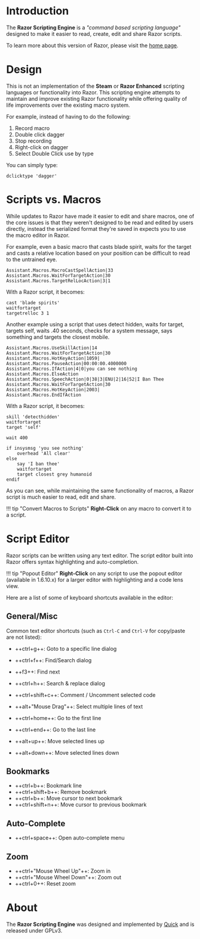 # Introduction

The **Razor Scripting Engine** is a _"command based scripting language"_ designed to make it easier to read, create, edit and share Razor scripts.

To learn more about this version of Razor, please visit the [home page](http://www.razorce.com).

# Design

This is not an implementation of the **Steam** or **Razor Enhanced** scripting languages or functionality into Razor. This scripting engine attempts to maintain and improve existing Razor functionality while offering quality of life improvements over the existing macro system.

For example, instead of having to do the following:

1. Record macro
2. Double click dagger
3. Stop recording
4. Right-click on dagger
5. Select Double Click use by type

You can simply type:

```vim
dclicktype 'dagger'
```

# Scripts vs. Macros

While updates to Razor have made it easier to edit and share macros, one of the core issues is that they weren't designed to be read and edited by users directly, instead the serialized format they're saved in expects you to use the macro editor in Razor.

For example, even a basic macro that casts blade spirit, waits for the target and casts a relative location based on your position can be difficult to read to the untrained eye.

```vim
Assistant.Macros.MacroCastSpellAction|33
Assistant.Macros.WaitForTargetAction|30
Assistant.Macros.TargetRelLocAction|3|1
```

With a Razor script, it becomes:

```vim
cast 'blade spirits'
waitfortarget
targetrelloc 3 1
```

Another example using a script that uses detect hidden, waits for target, targets self, waits .40 seconds, checks for a system message, says something and targets the closest mobile.

```vim
Assistant.Macros.UseSkillAction|14
Assistant.Macros.WaitForTargetAction|30
Assistant.Macros.HotKeyAction|1059|
Assistant.Macros.PauseAction|00:00:00.4000000
Assistant.Macros.IfAction|4|0|you can see nothing
Assistant.Macros.ElseAction
Assistant.Macros.SpeechAction|0|38|3|ENU|2|16|52|I Ban Thee
Assistant.Macros.WaitForTargetAction|30
Assistant.Macros.HotKeyAction|2003|
Assistant.Macros.EndIfAction
```

With a Razor script, it becomes:

```vim
skill 'detecthidden'
waitfortarget
target 'self'

wait 400

if insysmsg 'you see nothing'
    overhead 'All clear'
else
    say 'I ban thee'
    waitfortarget
    target closest grey humanoid
endif
```

As you can see, while maintaining the same functionality of macros, a Razor script is much easier to read, edit and share.

!!! tip "Convert Macros to Scripts"
    **Right-Click** on any macro to convert it to a script.

# Script Editor

Razor scripts can be written using any text editor. The script editor built into Razor offers syntax highlighting and auto-completion.

!!! tip "Popout Editor"
    **Right-Click** on any script to use the popout editor (available in 1.6.10.x) for a larger editor with highlighting and a code lens view.

Here are a list of some of keyboard shortcuts available in the editor:

## General/Misc

Common text editor shortcuts (such as `Ctrl-C` and `Ctrl-V` for copy/paste are not listed):

- ++ctrl+g++: Goto to a specific line dialog

- ++ctrl+f++: Find/Search dialog
- ++f3++: Find next
- ++ctrl+h++: Search & replace dialog
- ++ctrl+shift+c++: Comment / Uncomment selected code
- ++alt+"Mouse Drag"++: Select multiple lines of text
- ++ctrl+home++: Go to the first line
- ++ctrl+end++: Go to the last line
- ++alt+up++: Move selected lines up
- ++alt+down++: Move selected lines down

## Bookmarks

- ++ctrl+b++: Bookmark line
- ++ctrl+shift+b++: Remove bookmark
- ++ctrl+b++: Move cursor to next bookmark
- ++ctrl+shift+n++: Move cursor to previous bookmark

## Auto-Complete

- ++ctrl+space++: Open auto-complete menu

## Zoom

- ++ctrl+"Mouse Wheel Up"++: Zoom in
- ++ctrl+"Mouse Wheel Down"++: Zoom out
- ++ctrl+0++: Reset zoom

# About

The **Razor Scripting Engine** was designed and implemented by [Quick](https://github.com/markdwags) and is released under GPLv3.